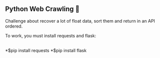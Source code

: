 ## Python Web Crawling 🐍

<p>Challenge about recover a lot of float data, sort them and return in an API ordered.</p>

<p>To work, you must install requests and flask:</p>
</br>
 *$pip install requests
 *$pip install flask
  
